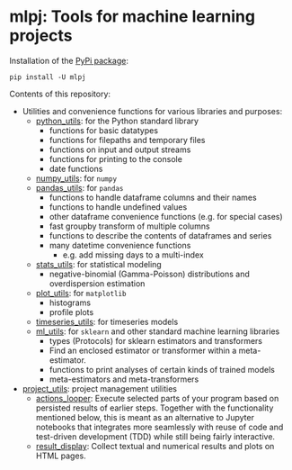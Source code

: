 # mlpj: Tools for machine learning projects

Installation of the [PyPi package](https://pypi.org/project/mlpj):

  `pip install -U mlpj`

Contents of this repository:
* Utilities and convenience functions for various libraries and purposes:
  * [python_utils](mlpj/python_utils.py): for the Python standard library
    * functions for basic datatypes
    * functions for filepaths and temporary files
    * functions on input and output streams
    * functions for printing to the console
    * date functions
  * [numpy_utils](mlpj/numpy_utils.py): for `numpy`
  * [pandas_utils](mlpj/pandas_utils.py): for `pandas`
    * functions to handle dataframe columns and their names
    * functions to handle undefined values
    * other dataframe convenience functions (e.g. for special cases)
    * fast groupby transform of multiple columns
    * functions to describe the contents of dataframes and series
    * many datetime convenience functions
      * e.g. add missing days to a multi-index
  * [stats_utils](mlpj/stats_utils.py): for statistical modeling
    * negative-binomial (Gamma-Poisson) distributions and overdispersion
      estimation
  * [plot_utils](mlpj/plot_utils.py): for `matplotlib`
    * histograms
    * profile plots
  * [timeseries_utils](mlpj/timeseries_utils.py): for timeseries models
  * [ml_utils](mlpj/ml_utils.py): for `sklearn` and other standard machine
    learning libraries
    * types (Protocols) for sklearn estimators and transformers
    * Find an enclosed estimator or transformer within a meta-estimator.
    * functions to print analyses of certain kinds of trained models
    * meta-estimators and meta-transformers
* [project_utils](mlpj/project_utils.py): project management utilities
  * [actions_looper](mlpj/actions_looper.py): Execute selected parts of your
    program based on persisted results of earlier steps. Together with the
    functionality mentioned below, this is meant as an alternative to Jupyter
    notebooks that integrates more seamlessly with reuse of code and
    test-driven development (TDD) while still being fairly interactive.
  * [result_display](mlpj/result_display.py): Collect textual and numerical
    results and plots on HTML pages.
